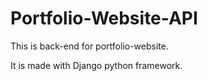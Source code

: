 # Portfolio-Website-API

This is back-end for portfolio-website.

It is made with Django python framework.
